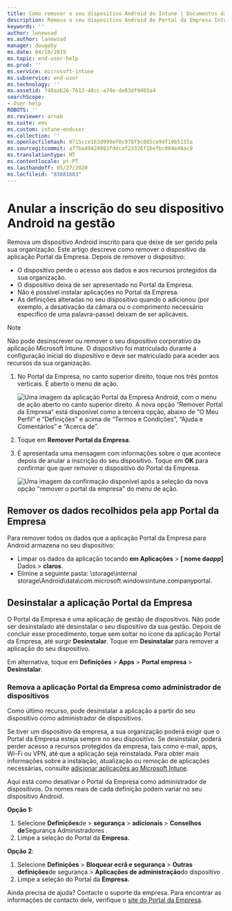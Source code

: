 ```yaml
---
title: Como remover o seu dispositivo Android do Intune | Documentos da Microsoft
description: Remova o seu dispositivo Android do Portal da Empresa Intune
keywords: ''
author: lenewsad
ms.author: lanewsad
manager: dougeby
ms.date: 04/19/2019
ms.topic: end-user-help
ms.prod: ''
ms.service: microsoft-intune
ms.subservice: end-user
ms.technology: ''
ms.assetid: f40aab26-7613-48cc-a74e-de83df9465a4
searchScope:
- User help
ROBOTS: ''
ms.reviewer: arnab
ms.suite: ems
ms.custom: intune-enduser
ms.collection: ''
ms.openlocfilehash: 0715cce163d999ef0c978f9c085ce9df10b5155a
ms.sourcegitcommit: a77ba49424803fddcaf23326f1befbc004e48ac9
ms.translationtype: MT
ms.contentlocale: pt-PT
ms.lasthandoff: 05/27/2020
ms.locfileid: "83881683"
---
```

# <a name="unenroll-your-android-device-from-management"></a>Anular a inscrição do seu dispositivo Android na gestão  

Remova um dispositivo Android inscrito para que deixe de ser gerido pela sua organização. Este artigo descreve como remover o dispositivo da aplicação Portal da Empresa. Depois de remover o dispositivo:  

* O dispositivo perde o acesso aos dados e aos recursos protegidos da sua organização.
* O dispositivo deixa de ser apresentado no Portal da Empresa.
* Não é possível instalar aplicações no Portal da Empresa.
* As definições alteradas no seu dispositivo quando o adicionou (por exemplo, a desativação da câmara ou o comprimento necessário específico de uma palavra-passe) deixam de ser aplicáveis.  

> [!NOTE]
> Não pode desinscrever ou remover o seu dispositivo corporativo da aplicação Microsoft Intune. O dispositivo foi matriculado durante a configuração inicial do dispositivo e deve ser matriculado para aceder aos recursos da sua organização.  

1. No Portal da Empresa, no canto superior direito, toque nos três pontos verticais. É aberto o menu de ação.

   ![Uma imagem da aplicação Portal da Empresa Android, com o menu de ação aberto no canto superior direito. A nova opção “Remover Portal da Empresa” está disponível como a terceira opção, abaixo de “O Meu Perfil” e “Definições” e acima de “Termos e Condições”, “Ajuda e Comentários” e “Acerca de”.](./media/android_remove_cp_menu_action_after_1705.png)

2. Toque em **Remover Portal da Empresa**.  

3. É apresentada uma mensagem com informações sobre o que acontece depois de anular a inscrição do seu dispositivo. Toque em **OK** para confirmar que quer remover o dispositivo do Portal da Empresa.

   ![Uma imagem da confirmação disponível após a seleção da nova opção "remover o portal da empresa" do menu de ação.](./media/android_remove_cp_menu_confirmation_after_1705.png)

## <a name="remove-data-collected-by-the-company-portal-app"></a>Remover os dados recolhidos pela app Portal da Empresa  

Para remover todos os dados que a aplicação Portal da Empresa para Android armazena no seu dispositivo:

- Limpar os dados da aplicação tocando **em Aplicações**  >  **[ nome da*app*]** Dados  >  **claros**.
- Elimine a seguinte pasta: \storage\internal storage\Android\data\com.microsoft.windowsintune.companyportal.

## <a name="uninstall-the-company-portal-app"></a>Desinstalar a aplicação Portal da Empresa

O Portal da Empresa é uma aplicação de gestão de dispositivos. Não pode ser desinstalado até desinstalar o seu dispositivo da sua gestão. Depois de concluir esse procedimento, toque sem soltar no ícone da aplicação Portal da Empresa, até surgir **Desinstalar**. Toque em **Desinstalar** para remover a aplicação do seu dispositivo.  

Em alternativa, toque em **Definições**  >  **Apps**  >  **Portal empresa**  >  **Desinstalar**.  

### <a name="remove-the-company-portal-app-as-a-device-administrator"></a>Remova a aplicação Portal da Empresa como administrador de dispositivos

Como último recurso, pode desinstalar a aplicação a partir do seu dispositivo como administrador de dispositivos.  

Se tiver um dispositivo da empresa, a sua organização poderá exigir que o Portal da Empresa esteja sempre no seu dispositivo. Se desinstalar, poderá perder acesso a recursos protegidos da empresa, tais como e-mail, apps, Wi-Fi ou VPN, até que a aplicação seja reinstalada. Para obter mais informações sobre a instalação, atualização ou remoção de aplicações necessárias, consulte [adicionar aplicações ao Microsoft Intune](/intune/apps/apps-add#apps-that-are-added-automatically-by-intune).

Aqui está como desativar o Portal da Empresa como administrador de dispositivos. Os nomes reais de cada definição podem variar no seu dispositivo Android.  

**Opção 1:**  

1. Selecione **Definições**de  >  **segurança**  >  **adicionais**  >  **Conselhos de**Segurança Administradores .  
2. Limpe a seleção do Portal da **Empresa.**  

**Opção 2**:

1. Selecione **Definições**  >  **Bloquear ecrã e segurança**  >  **Outras definições**de segurança  >  **Aplicações de administração**do dispositivo .
2. Limpe a seleção do Portal da **Empresa.**

Ainda precisa de ajuda? Contacte o suporte da empresa. Para encontrar as informações de contacto dele, verifique o [site do Portal da Empresa](https://go.microsoft.com/fwlink/?linkid=2010980).
